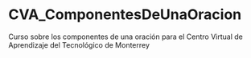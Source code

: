 # CVA_ComponentesDeUnaOracion
Curso sobre los componentes de una oración para el Centro Virtual de Aprendizaje del Tecnológico de Monterrey
